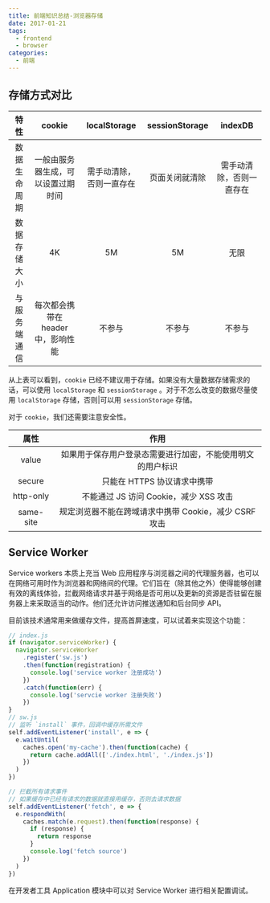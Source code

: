 ```yaml
---
title: 前端知识总结-浏览器存储
date: 2017-01-21
tags:
  - frontend
  - browser
categories:
  - 前端
---
```


## 存储方式对比

|     特性     |               cookie               |       localStorage       | sessionStorage |         indexDB          |
| :----------: | :--------------------------------: | :----------------------: | :------------: | :----------------------: |
| 数据生命周期 | 一般由服务器生成，可以设置过期时间 | 需手动清除，否则一直存在 | 页面关闭就清除 | 需手动清除，否则一直存在 |
| 数据存储大小 |                 4K                 |            5M            |       5M       |           无限           |
| 与服务端通信 | 每次都会携带在 header 中，影响性能 |          不参与          |     不参与     |          不参与          |

从上表可以看到，`cookie` 已经不建议用于存储。如果没有大量数据存储需求的话，可以使用 `localStorage` 和 `sessionStorage` 。对于不怎么改变的数据尽量使用 `localStorage` 存储，否则|可以用 `sessionStorage` 存储。

对于 `cookie`，我们还需要注意安全性。

|   属性    |                            作用                            |
| :-------: | :--------------------------------------------------------: |
|   value   | 如果用于保存用户登录态需要进行加密，不能使用明文的用户标识 |
|  secure   |                只能在 HTTPS 协议请求中携带                 |
| http-only |           不能通过 JS 访问 Cookie，减少 XSS 攻击           |
| same-site |   规定浏览器不能在跨域请求中携带 Cookie，减少 CSRF 攻击    |

## Service Worker

Service workers 本质上充当 Web 应用程序与浏览器之间的代理服务器，也可以在网络可用时作为浏览器和网络间的代理。它们旨在（除其他之外）使得能够创建有效的离线体验，拦截网络请求并基于网络是否可用以及更新的资源是否驻留在服务器上来采取适当的动作。他们还允许访问推送通知和后台同步 API。

目前该技术通常用来做缓存文件，提高首屏速度，可以试着来实现这个功能：

```js
// index.js
if (navigator.serviceWorker) {
  navigator.serviceWorker
    .register('sw.js')
    .then(function(registration) {
      console.log('service worker 注册成功')
    })
    .catch(function(err) {
      console.log('servcie worker 注册失败')
    })
}
// sw.js
// 监听 `install` 事件，回调中缓存所需文件
self.addEventListener('install', e => {
  e.waitUntil(
    caches.open('my-cache').then(function(cache) {
      return cache.addAll(['./index.html', './index.js'])
    })
  )
})

// 拦截所有请求事件
// 如果缓存中已经有请求的数据就直接用缓存，否则去请求数据
self.addEventListener('fetch', e => {
  e.respondWith(
    caches.match(e.request).then(function(response) {
      if (response) {
        return response
      }
      console.log('fetch source')
    })
  )
})
```

在开发者工具 Application 模块中可以对 Service Worker 进行相关配置调试。
